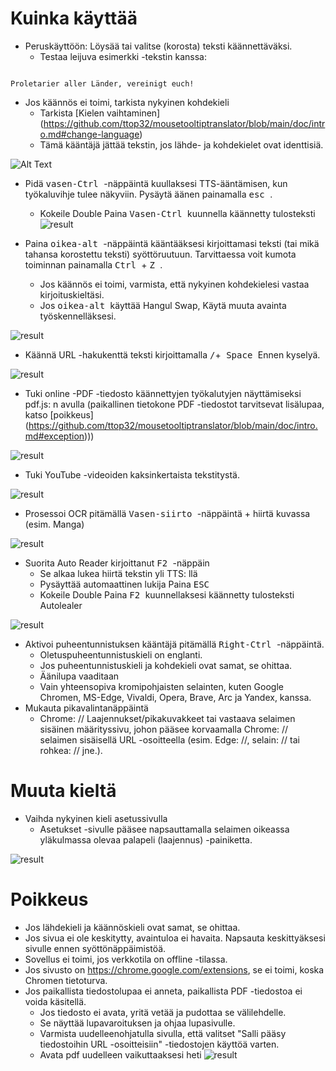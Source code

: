 # Kuinka käyttää


- Peruskäyttöön: Löysää tai valitse (korosta) teksti käännettäväksi.
  - Testaa leijuva esimerkki -tekstin kanssa:
```console

Proletarier aller Länder, vereinigt euch!

```

  - Jos käännös ei toimi, tarkista nykyinen kohdekieli
    - Tarkista [Kielen vaihtaminen] (https://github.com/ttop32/mousetooltiptranslator/blob/main/doc/intro.md#change-language)
    - Tämä kääntäjä jättää tekstin, jos lähde- ja kohdekielet ovat identtisiä.


![Alt Text](/doc/reagre.gif)



- Pidä <kbd> vasen-Ctrl </kbd> -näppäintä kuullaksesi TTS-ääntämisen, kun työkaluvihje tulee näkyviin. Pysäytä äänen painamalla <kbd> esc </kbd>.
  - Kokeile Double Paina <kbd> Vasen-Ctrl </kbd> kuunnella käännetty tulosteksti
![result](/doc/20.gif)



- Paina <kbd> oikea-alt </kbd> -näppäintä kääntääksesi kirjoittamasi teksti (tai mikä tahansa korostettu teksti) syöttöruutuun. Tarvittaessa voit kumota toiminnan painamalla <kbd> Ctrl </kbd> + <kbd> Z </kbd>.
  - Jos käännös ei toimi, varmista, että nykyinen kohdekielesi vastaa kirjoituskieltäsi.
  - Jos <kbd> oikea-alt </kbd> käyttää Hangul Swap,
Käytä muuta avainta työskennelläksesi.


![result](/doc/11.gif)



- Käännä URL -hakukenttä teksti kirjoittamalla <kbd>/</kbd>+<kbd> Space </kbd> Ennen kyselyä.


![result](/doc/21.gif)



- Tuki online -PDF -tiedosto käännettyjen työkalutyjen näyttämiseksi pdf.js: n avulla (paikallinen tietokone PDF -tiedostot tarvitsevat lisälupaa, katso [poikkeus] (https://github.com/ttop32/mousetooltiptranslator/blob/main/doc/intro.md#exception)))


![result](/doc/12.gif)



- Tuki YouTube -videoiden kaksinkertaista tekstitystä.


![result](/doc/16.gif)



- Prosessoi OCR pitämällä <kbd> Vasen-siirto </kbd> -näppäintä + hiirtä kuvassa (esim. Manga)


![result](/doc/15.gif)



- Suorita Auto Reader kirjoittanut <kbd> F2 </kbd> -näppäin
  - Se alkaa lukea hiirtä tekstin yli TTS: llä
  - Pysäyttää automaattinen lukija Paina <kbd> ESC </kbd>
  - Kokeile Double Paina <kbd> F2 </kbd> kuunnellaksesi käännetty tulosteksti Autolealer


![result](/doc/30.gif)



- Aktivoi puheentunnistuksen kääntäjä pitämällä <kbd> Right-Ctrl </kbd> -näppäintä.
  - Oletuspuheentunnistuskieli on englanti.
  - Jos puheentunnistuskieli ja kohdekieli ovat samat, se ohittaa.
  - Äänilupa vaaditaan
  - Vain yhteensopiva kromipohjaisten selainten, kuten Google Chromen, MS-Edge, Vivaldi, Opera, Brave, Arc ja Yandex, kanssa.
- Mukauta pikavalintanäppäintä
  - Chrome: // Laajennukset/pikakuvakkeet tai vastaava selaimen sisäinen määrityssivu, johon pääsee korvaamalla Chrome: // selaimen sisäisellä URL -osoitteella (esim. Edge: //, selain: // tai rohkea: // jne.).
# Muuta kieltä
- Vaihda nykyinen kieli asetussivulla
  - Asetukset -sivulle pääsee napsauttamalla selaimen oikeassa yläkulmassa olevaa palapeli (laajennus) -painiketta.


![result](/doc/14.gif)





# Poikkeus


- Jos lähdekieli ja käännöskieli ovat samat, se ohittaa.
- Jos sivua ei ole keskitytty, avaintuloa ei havaita.
Napsauta keskittyäksesi sivulle ennen syöttönäppäimistöä.
- Sovellus ei toimi, jos verkkotila on offline -tilassa.
- Jos sivusto on <https://chrome.google.com/extensions>, se ei toimi, koska Chromen tietoturva.
- Jos paikallista tiedostolupaa ei anneta, paikallista PDF -tiedostoa ei voida käsitellä.
  - Jos tiedosto ei avata, yritä vetää ja pudottaa se välilehdelle.
  - Se näyttää lupavaroituksen ja ohjaa lupasivulle.
  - Varmista uudelleenohjatulla sivulla, että valitset "Salli pääsy tiedostoihin URL -osoitteisiin" -tiedostojen käyttöä varten.
  - Avata pdf uudelleen vaikuttaaksesi heti
![result](/doc/10.gif)
